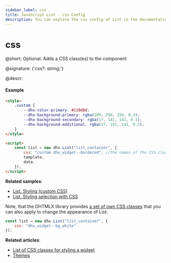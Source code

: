```yaml
---
sidebar_label: css
title: JavaScript List - css Config 
description: You can explore the css config of List in the documentation of the DHTMLX JavaScript UI library. Browse developer guides and API reference, try out code examples and live demos, and download a free 30-day evaluation version of DHTMLX Suite.
---
```


# css

@short: Optional. Adds a CSS class(es) to the component

@signature: {'css?: string;'}

@descr:
#### Example

~~~html
<style>
    .custom {
        --dhx-color-primary: #118d8d;
        --dhx-background-primary: rgba(209, 250, 250, 0.3);
        --dhx-background-secondary: rgba(17, 141, 141, 0.1);
        --dhx-background-additional: rgba(17, 141, 141, 0.3);
    }
</style>

<script>
    const list = new dhx.List("list_container", {
        css: "custom dhx_widget--bordered", //the names of the CSS classes separated by space
        template,
        data,
    });
</script>
~~~

**Related samples**:
- [List. Styling (custom CSS)](https://snippet.dhtmlx.com/s461f09w)
- [List. Styling selection with CSS](https://snippet.dhtmlx.com/6hss19d3)

Note, that the DHTMLX library provides [a set of own CSS classes](helpers/base_elements.md#list-of-css-classes-for-styling-a-widget) that you can also apply to change the appearance of List:

~~~js
const list = new dhx.List("list_container", {
    css: "dhx_widget--bg_white"
});
~~~

**Related articles**: 
- [List of CSS classes for styling a widget](helpers/base_elements.md#list-of-css-classes-for-styling-a-widget)
- [Themes](themes.md)
